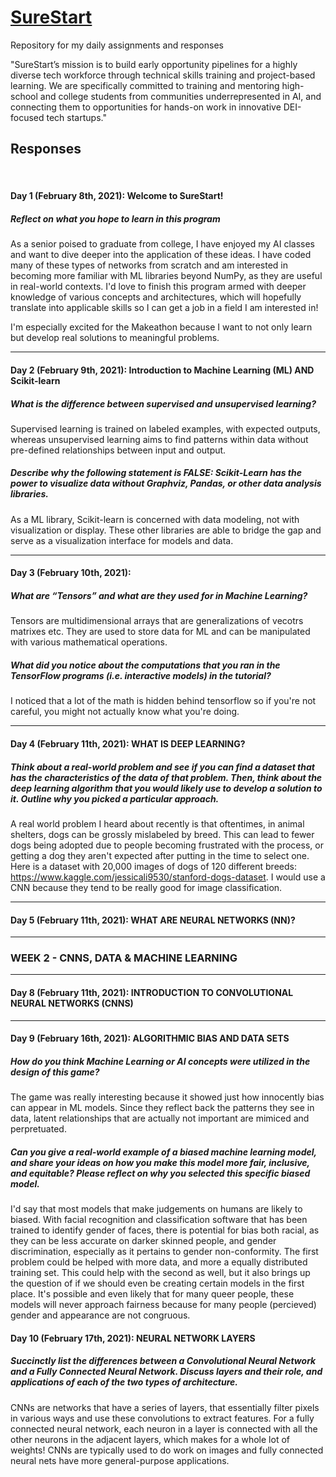 # [SureStart](https://mysurestart.com/)
Repository for my daily assignments and responses

"SureStart’s mission is to build early opportunity pipelines for a highly diverse tech workforce through technical skills training and project-based learning. We are specifically committed to training and mentoring high-school and college students from communities underrepresented in AI, and connecting them to opportunities for hands-on work in innovative DEI-focused tech startups."

## Responses

<br>

#### Day 1 (February 8th, 2021): Welcome to SureStart!
##### Reflect on what you hope to learn in this program

As a senior poised to graduate from college, I have enjoyed my AI classes and want to dive deeper into the application of these ideas. I have coded many of these types of networks from scratch and am interested in becoming more familiar with ML libraries beyond NumPy, as they are useful in real-world contexts. I'd love to finish this program armed with deeper knowledge of various concepts and architectures, which will hopefully translate into applicable skills so I can get a job in a field I am interested in!

I'm especially excited for the Makeathon because I want to not only learn but develop real solutions to meaningful problems.

***

#### Day 2 (February 9th, 2021): Introduction to Machine Learning (ML) AND Scikit-learn
##### What is the difference between supervised and unsupervised learning? 

Supervised learning is trained on labeled examples, with expected outputs, whereas unsupervised learning aims to find patterns within data without pre-defined relationships between input and output.

##### Describe why the following statement is FALSE: Scikit-Learn has the power to visualize data without Graphviz, Pandas, or other data analysis libraries.
As a ML library, Scikit-learn is concerned with data modeling, not with visualization or display. These other libraries are able to bridge the gap and serve as a visualization interface for models and data.


***

#### Day 3 (February 10th, 2021):

##### What are “Tensors” and what are they used for in Machine Learning? 
Tensors are multidimensional arrays that are generalizations of vecotrs matrixes etc. They are used to store data for ML and can be manipulated with various mathematical operations.

##### What did you notice about the computations that you ran in the TensorFlow programs (i.e. interactive models) in the tutorial?
I noticed that a lot of the math is hidden behind tensorflow so if you're not careful, you might not actually know what you're doing.
***

#### Day 4 (February 11th, 2021): WHAT IS DEEP LEARNING?
##### Think about a real-world problem and see if you can find a dataset that has the characteristics of the data of that problem. Then, think about the deep learning algorithm that you would likely use to develop a solution to it. Outline why you picked a particular approach.

A real world problem I heard about recently is that oftentimes, in animal shelters, dogs can be grossly mislabeled by breed. This can lead to fewer dogs being adopted due to people becoming frustrated with the process, or getting a dog they aren't expected after putting in the time to select one. Here is a dataset with 20,000 images of dogs of 120 different breeds: https://www.kaggle.com/jessicali9530/stanford-dogs-dataset. I would use a CNN because they tend to be really good for image classification.
***

#### Day 5 (February 11th, 2021): WHAT ARE NEURAL NETWORKS (NN)?

***
### WEEK 2 - CNNS, DATA & MACHINE LEARNING
***

#### Day 8 (February 11th, 2021): INTRODUCTION TO CONVOLUTIONAL NEURAL NETWORKS (CNNS)

***

#### Day 9 (February 16th, 2021): ALGORITHMIC BIAS AND DATA SETS
##### How do you think Machine Learning or AI concepts were utilized in the design of this game?
The game was really interesting because it showed just how innocently bias can appear in ML models. Since they reflect back the patterns they see in data, latent relationships that are actually not important are mimiced and perpretuated. 

##### Can you give a real-world example of a biased machine learning model, and share your ideas on how you make this model more fair, inclusive, and equitable? Please reflect on why you selected this specific biased model.
I'd say that most models that make judgements on humans are likely to biased. With facial recognition and classification software that has been trained to identify gender of faces, there is potential for bias both racial, as they can be less accurate on darker skinned people, and gender discrimination, especially as it pertains to gender non-conformity. The first problem could be helped with more data, and more a equally distributed training set. This could help with the second as well, but it also brings up the question of if we should even be creating certain models in the first place. It's possible and even likely that for many queer people, these models will never approach fairness because for many people (percieved) gender and appearance are not congruous.

#### Day 10 (February 17th, 2021): NEURAL NETWORK LAYERS
##### Succinctly list the differences between a Convolutional Neural Network and a Fully Connected Neural Network. Discuss layers and their role, and applications of each of the two types of architecture.
CNNs are networks that have a series of layers, that essentially filter pixels in various ways and use these convolutions to extract features. For a fully connected neural network, each neuron in a layer is connected with all the other neurons in the adjacent layers, which makes for a whole lot of weights! CNNs are typically used to do work on images and fully connected neural nets have more general-purpose applications.
